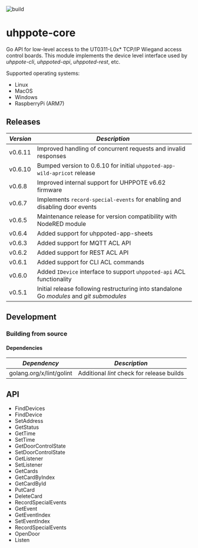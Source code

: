 ![build](https://github.com/uhppoted/uhppote-core/workflows/build/badge.svg)

# uhppote-core

Go API for low-level access to the UT0311-L0x* TCP/IP Wiegand access control boards. This module implements the
device level interface used by *uhppote-cli*, *uhppoted-api*, *uhppoted-rest*, etc. 

Supported operating systems:
- Linux
- MacOS
- Windows
- RaspberryPi (ARM7)

## Releases

| *Version* | *Description*                                                                             |
| --------- | ----------------------------------------------------------------------------------------- |
| v0.6.11   | Improved handling of concurrent requests and invalid responses                            |
| v0.6.10   | Bumped version to 0.6.10 for initial `uhppoted-app-wild-apricot` release                  |
| v0.6.8    | Improved internal support for UHPPOTE v6.62 firmware                                      |
| v0.6.7    | Implements `record-special-events` for enabling and disabling door events                 |
| v0.6.5    | Maintenance release for version compatibility with NodeRED module                         |
| v0.6.4    | Added support for uhppoted-app-sheets                                                     |
| v0.6.3    | Added support for MQTT ACL API                                                            |
| v0.6.2    | Added support for REST ACL API                                                            |
| v0.6.1    | Added support for CLI ACL commands                                                        |
| v0.6.0    | Added `IDevice` interface to support `uhppoted-api` ACL functionality                     |
| v0.5.1    | Initial release following restructuring into standalone Go *modules* and *git submodules* |

## Development

### Building from source

#### Dependencies

| *Dependency*                        | *Description*                                          |
| ----------------------------------- | ------------------------------------------------------ |
| golang.org/x/lint/golint            | Additional *lint* check for release builds             |

## API

- FindDevices
- FindDevice
- SetAddress
- GetStatus
- GetTime
- SetTime
- GetDoorControlState
- SetDoorControlState
- GetListener
- SetListener
- GetCards
- GetCardByIndex
- GetCardById
- PutCard
- DeleteCard
- RecordSpecialEvents
- GetEvent
- GetEventIndex
- SetEventIndex
- RecordSpecialEvents
- OpenDoor
- Listen

